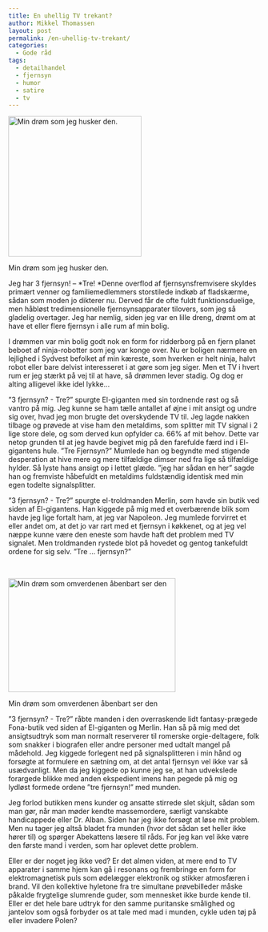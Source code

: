 ```yaml
---
title: En uhellig TV trekant?
author: Mikkel Thomassen
layout: post
permalink: /en-uhellig-tv-trekant/
categories:
  - Gode råd
tags:
  - detailhandel
  - fjernsyn
  - humor
  - satire
  - tv
---
```

<div id="attachment_433" class="wp-caption alignright" style="width: 276px">
  <img class="size-full wp-image-433  " src="http://www.abekat.net/wp-content/images/ozzy1.jpg" alt="Min drøm som jeg husker den." width="266" height="280" /><p class="wp-caption-text">
    Min drøm som jeg husker den.
  </p>
</div>

Jeg har 3 fjernsyn! – *Tre! *Denne overflod af fjernsynsfremvisere skyldes primært venner og familiemedlemmers storstilede indkøb af fladskærme, sådan som moden jo dikterer nu. Derved får de ofte fuldt funktionsduelige, men håbløst tredimensionelle fjernsynsapparater tilovers, som jeg så gladelig overtager. Jeg har nemlig, siden jeg var en lille dreng, drømt om at have et eller flere fjernsyn i alle rum af min bolig.

<!--more-->

I drømmen var min bolig godt nok en form for ridderborg på en fjern planet beboet af ninja-robotter som jeg var konge over. Nu er boligen nærmere en lejlighed i Sydvest befolket af min kæreste, som hverken er helt ninja, halvt robot eller bare delvist interesseret i at gøre som jeg siger. Men et TV i hvert rum er jeg stærkt på vej til at have, så drømmen lever stadig. Og dog er alting alligevel ikke idel lykke…

”3 fjernsyn? - Tre?” spurgte El-giganten med sin tordnende røst og så vantro på mig. Jeg kunne se ham tælle antallet af øjne i mit ansigt og undre sig over, hvad jeg mon brugte det overskydende TV til. Jeg lagde nakken tilbage og prøvede at vise ham den metaldims, som splitter mit TV signal i 2 lige store dele, og som derved kun opfylder ca. 66% af mit behov. Dette var netop grunden til at jeg havde begivet mig på den farefulde færd ind i El-gigantens hule. ”Tre Fjernsyn?” Mumlede han og begyndte med stigende desperation at hive mere og mere tilfældige dimser ned fra lige så tilfældige hylder. Så lyste hans ansigt op i lettet glæde. ”jeg har sådan en her” sagde han og fremviste håbefuldt en metaldims fuldstændig identisk med min egen todelte signalsplitter.

”3 fjernsyn? - Tre?” spurgte el-troldmanden Merlin, som havde sin butik ved siden af El-gigantens. Han kiggede på mig med et overbærende blik som havde jeg lige fortalt ham, at jeg var Napoleon. Jeg mumlede forvirret et eller andet om, at det jo var rart med et fjernsyn i køkkenet, og at jeg vel næppe kunne være den eneste som havde haft det problem med TV signalet. Men troldmanden rystede blot på hovedet og gentog tankefuldt ordene for sig selv. ”Tre … fjernsyn?”

 

<div id="attachment_434" class="wp-caption alignleft" style="width: 344px">
  <img class="size-full wp-image-434   " src="http://www.abekat.net/wp-content/images/caligula.jpg" alt="Min drøm som omverdenen åbenbart ser den" width="334" height="227" /><p class="wp-caption-text">
    Min drøm som omverdenen åbenbart ser den
  </p>
</div>

”3 fjernsyn? - Tre?” råbte manden i den overraskende lidt fantasy-prægede Fona-butik ved siden af El-giganten og Merlin. Han så på mig med det ansigtsudtryk som man normalt reserverer til romerske orgie-deltagere, folk som snakker i biografen eller andre personer med udtalt mangel på mådehold. Jeg kiggede forlegent ned på signalsplitteren i min hånd og forsøgte at formulere en sætning om, at det antal fjernsyn vel ikke var så usædvanligt. Men da jeg kiggede op kunne jeg se, at han udvekslede forargede blikke med anden ekspedient imens han pegede på mig og lydløst formede ordene ”tre fjernsyn!” med munden.

Jeg forlod butikken mens kunder og ansatte stirrede slet skjult, sådan som man gør, når man møder kendte massemordere, særligt vanskabte handicappede eller Dr. Alban. Siden har jeg ikke forsøgt at løse mit problem. Men nu tager jeg altså bladet fra munden (hvor det sådan set heller ikke hører til) og spørger Abekattens læsere til råds. For jeg kan vel ikke være den første mand i verden, som har oplevet dette problem.

Eller er der noget jeg ikke ved? Er det almen viden, at mere end to TV apparater i samme hjem kan gå i resonans og frembringe en form for elektromagnetisk puls som ødelægger elektronik og stikker atmosfæren i brand. Vil den kollektive hyletone fra tre simultane prøvebilleder måske påkalde frygtelige slumrende guder, som mennesket ikke burde kende til. Eller er det hele bare udtryk for den samme puritanske smålighed og jantelov som også forbyder os at tale med mad i munden, cykle uden tøj på eller invadere Polen?